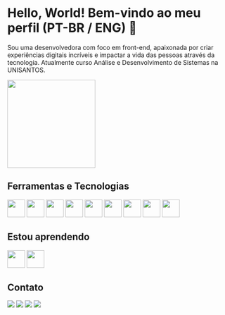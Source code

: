 # Hello, World! Bem-vindo ao meu perfil (PT-BR / ENG) 👋
Sou uma desenvolvedora com foco em front-end, apaixonada por criar experiências digitais incríveis e impactar a vida das pessoas através da tecnologia. Atualmente curso Análise e Desenvolvimento de Sistemas na UNISANTOS.
<div>
 <!-- <img height=200 align="center" src="https://github-readme-stats.vercel.app/api?username=lenaramalho&show_icons=true&theme=onedark">-->
  <img height=200 align="center" src="https://github-readme-stats.vercel.app/api/top-langs/?username=lenaramalho&theme=onedark"/>
</div> 

## Ferramentas e Tecnologias
<img src="https://cdn.jsdelivr.net/gh/devicons/devicon@latest/icons/html5/html5-original.svg" width="40" height="40"/> <img src="https://cdn.jsdelivr.net/gh/devicons/devicon@latest/icons/css3/css3-original.svg"  width="40" height="40"/> <img src="https://cdn.jsdelivr.net/gh/devicons/devicon@latest/icons/tailwindcss/tailwindcss-original.svg"  width="40" height="40"/> <img src="https://cdn.jsdelivr.net/gh/devicons/devicon@latest/icons/sass/sass-original.svg" width="40" height="40"/> <img src="https://cdn.jsdelivr.net/gh/devicons/devicon@latest/icons/javascript/javascript-original.svg"  width="40" height="40"/> <img src="https://cdn.jsdelivr.net/gh/devicons/devicon@latest/icons/jquery/jquery-original.svg"  width="40" height="40"/> <img src="https://cdn.jsdelivr.net/gh/devicons/devicon@latest/icons/figma/figma-original.svg" width="40" height="40"/> <img src="https://cdn.jsdelivr.net/gh/devicons/devicon@latest/icons/git/git-original.svg" width="40" height="40"/> <img src="https://cdn.jsdelivr.net/gh/devicons/devicon@latest/icons/github/github-original.svg" width="40" height="40"/>

## Estou aprendendo
<img src="https://cdn.jsdelivr.net/gh/devicons/devicon@latest/icons/react/react-original.svg" width="40" height="40"/> <img src="https://cdn.jsdelivr.net/gh/devicons/devicon@latest/icons/nodejs/nodejs-original.svg" width="40" height="40"/>

## Contato
<div>
<a href="https://instagram.com/lenarmlh" target="_blank"><img loading="lazy" src="https://img.shields.io/badge/-Instagram-%23E4405F?style=for-the-badge&logo=instagram&logoColor=white" target="_blank"></a>
<a href="https://www.twitch.tv/witchlena" target="_blank"><img loading="lazy" src="https://img.shields.io/badge/Twitch-9146FF?style=for-the-badge&logo=twitch&logoColor=white" target="_blank"></a>
<a href = "mailto:milena.ramalho@gmail.com"><img loading="lazy" src="https://img.shields.io/badge/Gmail-D14836?style=for-the-badge&logo=gmail&logoColor=white" target="_blank"></a>
<a href="https://www.linkedin.com/in/milena-ramalho-3ab8b8262/" target="_blank"><img loading="lazy" src="https://img.shields.io/badge/-LinkedIn-%230077B5?style=for-the-badge&logo=linkedin&logoColor=white" target="_blank"></a>   
</div>

<!--
**lenaramalho/lenaramalho** is a ✨ _special_ ✨ repository because its `README.md` (this file) appears on your GitHub profile.

Here are some ideas to get you started:

- 🔭 I’m currently working on ...
- 🌱 I’m currently learning ...
- 👯 I’m looking to collaborate on ...
- 🤔 I’m looking for help with ...
- 💬 Ask me about ...
- 📫 How to reach me: ...
- 😄 Pronouns: ...
- ⚡ Fun fact: ...
-->
